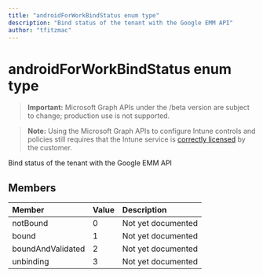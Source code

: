 ```yaml
---
title: "androidForWorkBindStatus enum type"
description: "Bind status of the tenant with the Google EMM API"
author: "tfitzmac"
---
```


# androidForWorkBindStatus enum type

> **Important:** Microsoft Graph APIs under the /beta version are subject to change; production use is not supported.

> **Note:** Using the Microsoft Graph APIs to configure Intune controls and policies still requires that the Intune service is [correctly licensed](https://go.microsoft.com/fwlink/?linkid=839381) by the customer.

Bind status of the tenant with the Google EMM API

## Members
|Member|Value|Description|
|:---|:---|:---|
|notBound|0|Not yet documented|
|bound|1|Not yet documented|
|boundAndValidated|2|Not yet documented|
|unbinding|3|Not yet documented|




